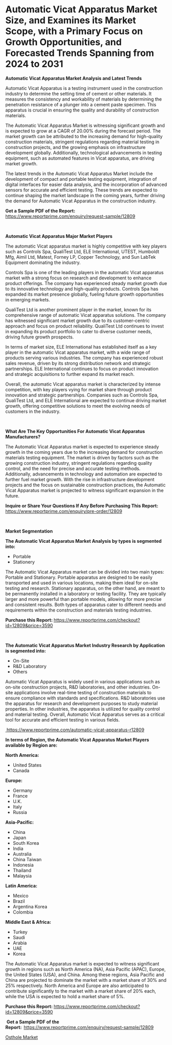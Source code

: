 <p><h1>Automatic Vicat Apparatus Market Size, and Examines its Market Scope, with a Primary Focus on Growth Opportunities, and Forecasted Trends Spanning from 2024 to 2031</h1></p><p><strong>Automatic Vicat Apparatus Market Analysis and Latest Trends</strong></p>
<p><p>Automatic Vicat Apparatus is a testing instrument used in the construction industry to determine the setting time of cement or other materials. It measures the consistency and workability of materials by determining the penetration resistance of a plunger into a cement paste specimen. This apparatus is crucial in ensuring the quality and durability of construction materials.</p><p>The Automatic Vicat Apparatus Market is witnessing significant growth and is expected to grow at a CAGR of 20.00% during the forecast period. The market growth can be attributed to the increasing demand for high-quality construction materials, stringent regulations regarding material testing in construction projects, and the growing emphasis on infrastructure development globally. Additionally, technological advancements in testing equipment, such as automated features in Vicat apparatus, are driving market growth.</p><p>The latest trends in the Automatic Vicat Apparatus Market include the development of compact and portable testing equipment, integration of digital interfaces for easier data analysis, and the incorporation of advanced sensors for accurate and efficient testing. These trends are expected to continue shaping the market landscape in the coming years, further driving the demand for Automatic Vicat Apparatus in the construction industry.</p></p>
<p><strong>Get a Sample PDF of the Report:&nbsp;</strong> <a href="https://www.reportprime.com/enquiry/request-sample/12809">https://www.reportprime.com/enquiry/request-sample/12809</a></p>
<p>&nbsp;</p>
<p><strong>Automatic Vicat Apparatus Major Market Players</strong></p>
<p><p>The automatic Vicat apparatus market is highly competitive with key players such as Controls Spa, QualiTest Ltd, ELE International, UTEST, Humboldt Mfg, Aimil Ltd, Matest, Forney LP, Copper Technology, and Sun LabTek Equipment dominating the industry.</p><p>Controls Spa is one of the leading players in the automatic Vicat apparatus market with a strong focus on research and development to enhance product offerings. The company has experienced steady market growth due to its innovative technology and high-quality products. Controls Spa has expanded its market presence globally, fueling future growth opportunities in emerging markets.</p><p>QualiTest Ltd is another prominent player in the market, known for its comprehensive range of automatic Vicat apparatus solutions. The company has witnessed significant market growth due to its customer-centric approach and focus on product reliability. QualiTest Ltd continues to invest in expanding its product portfolio to cater to diverse customer needs, driving future growth prospects.</p><p>In terms of market size, ELE International has established itself as a key player in the automatic Vicat apparatus market, with a wide range of products serving various industries. The company has experienced robust sales revenue, driven by its strong distribution network and strategic partnerships. ELE International continues to focus on product innovation and strategic acquisitions to further expand its market reach.</p><p>Overall, the automatic Vicat apparatus market is characterized by intense competition, with key players vying for market share through product innovation and strategic partnerships. Companies such as Controls Spa, QualiTest Ltd, and ELE International are expected to continue driving market growth, offering competitive solutions to meet the evolving needs of customers in the industry.</p></p>
<p>&nbsp;</p>
<p><strong>What Are The Key Opportunities For Automatic Vicat Apparatus Manufacturers?</strong></p>
<p><p>The Automatic Vicat Apparatus market is expected to experience steady growth in the coming years due to the increasing demand for construction materials testing equipment. The market is driven by factors such as the growing construction industry, stringent regulations regarding quality control, and the need for precise and accurate testing methods. Additionally, advancements in technology and automation are expected to further fuel market growth. With the rise in infrastructure development projects and the focus on sustainable construction practices, the Automatic Vicat Apparatus market is projected to witness significant expansion in the future.</p></p>
<p><strong>Inquire or Share Your Questions If Any Before Purchasing This Report:</strong> <a href="https://www.reportprime.com/enquiry/pre-order/12809">https://www.reportprime.com/enquiry/pre-order/12809</a></p>
<p>&nbsp;</p>
<p><strong>Market Segmentation</strong></p>
<p><strong>The Automatic Vicat Apparatus Market Analysis by types is segmented into:</strong></p>
<p><ul><li>Portable</li><li>Stationery</li></ul></p>
<p><p>The Automatic Vicat Apparatus market can be divided into two main types: Portable and Stationary. Portable apparatus are designed to be easily transported and used in various locations, making them ideal for on-site testing and research. Stationary apparatus, on the other hand, are meant to be permanently installed in a laboratory or testing facility. They are typically larger and more powerful than portable models, allowing for more precise and consistent results. Both types of apparatus cater to different needs and requirements within the construction and materials testing industries.</p></p>
<p><strong>Purchase this Report:&nbsp;</strong><a href="https://www.reportprime.com/checkout?id=12809&price=3590">https://www.reportprime.com/checkout?id=12809&price=3590</a></p>
<p>&nbsp;</p>
<p><strong>The Automatic Vicat Apparatus Market Industry Research by Application is segmented into:</strong></p>
<p><ul><li>On-Site</li><li>R&D Laboratory</li><li>Others</li></ul></p>
<p><p>Automatic Vicat Apparatus is widely used in various applications such as on-site construction projects, R&D laboratories, and other industries. On-site applications involve real-time testing of construction materials to ensure compliance with standards and specifications. R&D laboratories use the apparatus for research and development purposes to study material properties. In other industries, the apparatus is utilized for quality control and material testing. Overall, Automatic Vicat Apparatus serves as a critical tool for accurate and efficient testing in various fields.</p></p>
<p><a href="https://www.reportprime.com/automatic-vicat-apparatus-r12809">&nbsp;https://www.reportprime.com/automatic-vicat-apparatus-r12809</a></p>
<p><strong>In terms of Region, the Automatic Vicat Apparatus Market Players available by Region are:</strong></p>
<p>
    <p> <strong> North America: </strong>
        <ul>
            <li>United States</li>
            <li>Canada</li>
        </ul>
        </p> 
    <p> <strong> Europe: </strong>
        <ul>
            <li>Germany</li>
            <li>France</li>
            <li>U.K.</li>
            <li>Italy</li>
            <li>Russia</li>
        </ul>
        </p> 
    <p> <strong> Asia-Pacific: </strong>
        <ul>
            <li>China</li>
            <li>Japan</li>
            <li>South Korea</li>
            <li>India</li>
            <li>Australia</li>
            <li>China Taiwan</li>
            <li>Indonesia</li>
            <li>Thailand</li>
            <li>Malaysia</li>
        </ul>
        </p> 
    <p> <strong> Latin America: </strong>
        <ul>
            <li>Mexico</li>
            <li>Brazil</li>
            <li>Argentina Korea</li>
            <li>Colombia</li>
        </ul>
        </p> 
    <p> <strong> Middle East & Africa: </strong>
        <ul>
            <li>Turkey</li>
            <li>Saudi</li>
            <li>Arabia</li>
            <li>UAE</li>
            <li>Korea</li>
        </ul>
    </p>
    </p>
<p><p>The Automatic Vicat Apparatus market is expected to witness significant growth in regions such as North America (NA), Asia Pacific (APAC), Europe, the United States (USA), and China. Among these regions, Asia Pacific and China are projected to dominate the market with a market share of 30% and 25% respectively. North America and Europe are also anticipated to contribute significantly to the market with a market share of 20% each, while the USA is expected to hold a market share of 5%.</p></p>
<p><strong>Purchase this Report: </strong><a href="https://www.reportprime.com/checkout?id=12809&price=3590">https://www.reportprime.com/checkout?id=12809&price=3590</a></p>
<p>&nbsp;<strong>Get a Sample PDF of the Report:&nbsp;&nbsp;</strong><a href="https://www.reportprime.com/enquiry/request-sample/12809">https://www.reportprime.com/enquiry/request-sample/12809</a></p>
<p><strong></strong></p>
<p><p><a href="https://eight-handstand-8fb.notion.site/Osthole-Market-Size-Focuses-on-Market-Dynamics-In-Depth-Analysis-and-Future-Projections-of-its-Mark-42ee83e247b34fd9b60d421ed01f0501">Osthole Market</a></p></p>